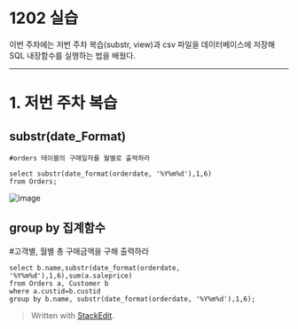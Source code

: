 # 1202 실습

이번 주차에는 저번 주차 복습(substr, view)과  csv 파일을 데이터베이스에 저장해 SQL 내장함수를 실행하는 법을 배웠다.

---

# 1. 저번 주차 복습

## substr(date_Format)
    #orders 테이블의 구매일자를 월별로 출력하라
    
    select substr(date_format(orderdate, '%Y%m%d'),1,6)
    from Orders;

![image](https://user-images.githubusercontent.com/114793024/206440248-aad514ba-b48c-494b-8eab-949e0f079095.png)



## group by 집계함수
#고객별, 월별 총 구매금액을 구해 출력하라

    select b.name,substr(date_format(orderdate, '%Y%m%d'),1,6),sum(a.saleprice)
    from Orders a, Customer b
    where a.custid=b.custid
    group by b.name, substr(date_format(orderdate, '%Y%m%d'),1,6);


> Written with [StackEdit](https://stackedit.io/).
<!--stackedit_data:
eyJoaXN0b3J5IjpbMjA5MDQwNzMxOSwxMDg1ODgxNTcxXX0=
-->